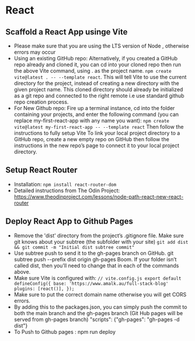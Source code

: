 # React

## Scaffold a React App usinge Vite

- Please make sure that you are using the LTS version of Node , otherwise errors may occur
- Using an existing GitHub repo: Alternatively, if you created a GitHub repo already and cloned it, you can cd into your cloned repo then run the above Vite command, using . as the project name. `npm create vite@latest . -- --template react`. This will tell Vite to use the current directory for the project, instead of creating a new directory with the given project name. This cloned directory should already be initialized as a git repo and connected to the right remote i.e use standard github repo creation process.
- For New Github repo: Fire up a terminal instance, cd into the folder containing your projects, and enter the following command (you can replace my-first-react-app with any name you want): `npm create vite@latest my-first-react-app -- --template react` Then follow the instructions to fully setup Vite To link your local project directory to a GitHub repo, create a new empty repo on GitHub then follow the instructions in the new repo’s page to connect it to your local project directory.

## Setup React Router

- Installation: `npm install react-router-dom`
- Detailed instructions from The Odin Project: https://www.theodinproject.com/lessons/node-path-react-new-react-router 

## Deploy React App to Github Pages

- Remove the 'dist' directory from the project’s .gitignore file.
Make sure git knows about your subtree (the subfolder with your site) `git add dist && git commit -m "Initial dist subtree commit"`
- Use subtree push to send it to the gh-pages branch on GitHub. git subtree push --prefix dist origin gh-pages Boom. If your folder isn’t called dist, then you’ll need to change that in each of the commands above.
- Make sure Vite is configured with: 
`// vite.config.js
export default defineConfig({
  base: 'https://www.amalk.au/full-stack-blog'
  plugins: [react()],
});`
- Make sure to put the correct domain name otherwise you will get CORS errors.
- By adding this to the packages.json, you can simply push the commit to both the main branch and the gh-pages branch (Git Hub pages will be served from gh-pages branch) "scripts": {"gh-pages": "gh-pages -d dist"}
- To Push to Github pages : npm run deploy
